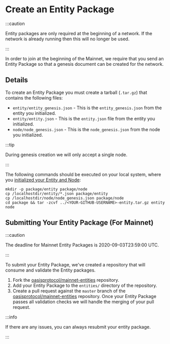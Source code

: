 # Create an Entity Package

:::caution

Entity packages are only required at the beginning of a network. If the network is already running then this will no longer be used.

:::

In order to join at the beginning of the Mainnet, we require that you send an Entity Package so that a genesis document can be created for the network.

## Details

To create an Entity Package you must create a tarball (`.tar.gz`) that contains the following files:

* `entity/entity_genesis.json` - This is the `entity_genesis.json` from the entity you initialized.
* `entity/entity.json` - This is the `entity.json` file from the entity you initialized.
* `node/node_genesis.json` - This is the `node_genesis.json` from the node you initialized.

:::tip

During genesis creation we will only accept a single node.

:::

The following commands should be executed on your local system, where you [initialized your Entity and Node](run-validator#initializing-an-entity):

```
mkdir -p package/entity package/node
cp /localhostdir/entity/*.json package/entity
cp /localhostdir/node/node_genesis.json package/node
cd package && tar -zcvf ../<YOUR-GITHUB-USERNAME>-entity.tar.gz entity node
```

## Submitting Your Entity Package (For Mainnet)

:::caution

The deadline for Mainnet Entity Packages is 2020-09-03T23:59:00 UTC.

:::

To submit your Entity Package, we've created a repository that will consume and validate the Entity packages.

1. Fork the [oasisprotocol/mainnet-entities](https://github.com/oasisprotocol/mainnet-entities) repository.
2. Add your Entity Package to the `entities/` directory of the repository.
3. Create a pull request against the `master` branch of the [oasisprotocol/mainnet-entities](https://github.com/oasisprotocol/mainnet-entities) repository.
   Once your Entity Package passes all validation checks we will handle the merging of your pull request.

:::info

If there are any issues, you can always resubmit your entity package.

:::
